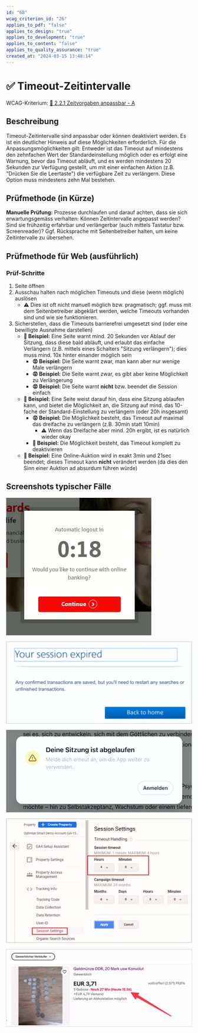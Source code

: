 ```yaml
---
id: "68"
wcag_criterion_id: "26"
applies_to_pdf: "false"
applies_to_design: "true"
applies_to_development: "true"
applies_to_content: "false"
applies_to_quality_assurance: "true"
created_at: "2024-03-15 13:48:14"
---
```


# ✅ Timeout-Zeitintervalle

WCAG-Kriterium: [📜 2.2.1 Zeitvorgaben anpassbar - A](..)

## Beschreibung

Timeout-Zeitintervalle sind anpassbar oder können deaktiviert werden. Es ist ein deutlicher Hinweis auf diese Möglichkeiten erforderlich. Für die Anpassungsmöglichkeiten gilt: Entweder ist das Timeout auf mindestens den zehnfachen Wert der Standardeinstellung möglich oder es erfolgt eine Warnung, bevor das Timeout abläuft, und es werden mindestens 20 Sekunden zur Verfügung gestellt, um mit einer einfachen Aktion (z.B. "Drücken Sie die Leertaste") die verfügbare Zeit zu verlängern. Diese Option muss mindestens zehn Mal bestehen.

## Prüfmethode (in Kürze)

**Manuelle Prüfung:** Prozesse durchlaufen und darauf achten, dass sie sich erwartungsgemäss verhalten: Können Zeitintervalle angepasst werden? Sind sie frühzeitig erfahrbar und verlängerbar (auch mittels Tastatur bzw. Screenreader)? Ggf. Rücksprache mit Seitenbetreiber halten, um keine Zeitintervalle zu übersehen.

## Prüfmethode für Web (ausführlich)

### Prüf-Schritte

1. Seite öffnen
1. Ausschau halten nach möglichen Timeouts und diese (wenn möglich) auslösen
    - ⚠️ Dies ist oft nicht manuell möglich bzw. pragmatisch; ggf. muss mit dem Seitenbetreiber abgeklärt werden, welche Timeouts vorhanden sind und wie sie funktionieren.
1. Sicherstellen, dass die Timeouts barrierefrei umgesetzt sind (oder eine bewilligte Ausnahme darstellen)
    - **🙂 Beispiel:** Eine Seite warnt mind. 20 Sekunden vor Ablauf der Sitzung, dass diese bald abläuft, und erlaubt das einfache Verlängern (z.B. mittels eines Schalters "Sitzung verlängern"); dies muss mind. 10x hinter einander möglich sein
        - **😡 Beispiel:** Die Seite warnt zwar, man kann aber nur wenige Male verlängern
        - **😡 Beispiel:** Die Seite warnt zwar, es gibt aber keine Möglichkeit zu Verlängerung
        - **😡 Beispiel:** Die Seite warnt **nicht** bzw. beendet die Session einfach
    - **🙂 Beispiel:** Eine Seite weist darauf hin, dass eine Sitzung ablaufen kann, und bietet die Möglichkeit an, die Sitzung auf mind. das 10-fache der Standard-Einstellung zu verlängern (oder 20h insgesamt)
        - **😡 Beispiel:** Die Möglichkeit besteht, das Timeout auf maximal das dreifache zu verlängern (z.B. 30min statt 10min)
            - ⚠️ Wenn das Dreifache aber mind. 20h ergibt, ist es natürlich wieder okay
        - **🙂 Beispiel:** Die Möglichkeit besteht, das Timeout komplett zu deaktivieren
    - **🙂 Beispiel:** Eine Online-Auktion wird in exakt 3min und 21sec beendet; dieses Timeout kann **nicht** verändert werden (da dies den Sinn einer Auktion ad absurdum führen würde)

## Screenshots typischer Fälle

![Hinweis auf eine ablaufende Session (mit einfacher Möglichkeit, diese zu verlängern)](images/hinweis-auf-eine-ablaufende-session-mit-einfacher-mglichkeit-diese-zu-verlngern.png)

![Meldung, dass aktuelle Session bereits abgelaufen ist](images/meldung-dass-aktuelle-session-bereits-abgelaufen-ist.png)

![Eine weitere solche Meldung, dass die Sitzung abgelaufen ist](images/eine-weitere-solche-meldung-dass-die-sitzung-abgelaufen-ist.png)

![Möglichkeiten um Anpassen der Dauer einer Session](images/mglichkeiten-um-anpassen-der-dauer-einer-session.png)

![Restdauer bei einer Online-Auktion](images/restdauer-bei-einer-online-auktion.png)